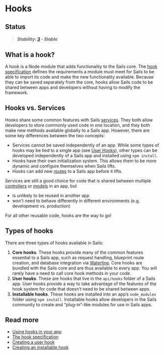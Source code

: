 # Hooks

## Status

> ##### Stability: [3](http://nodejs.org/api/documentation.html#documentation_stability_index) - Stable

## What is a hook?

A hook is a Node module that adds functionality to the Sails core.  The [hook specification](#/documentation/concepts/extending-sails/hooks/hook-specification) defines the requirements a module must meet for Sails to be able to import its code and make the new functionality available.  Because they can be saved separately from the core, hooks allow Sails code to be shared between apps and developers without having to modify the framework.

## Hooks vs. Services

Hooks share some common features with Sails [services](#/documentation/concepts/Services).  They both allow developers to store commonly used code in one location, and they both make new methods available globally to a Sails app.  However, there are some key differences between the two concepts:

* Services cannot be saved independently of an app.  While some types of hooks may be tied to a single app (see [User Hooks](#/documentation/concepts/extending-sails/Hooks/userhooks.html)), other types can be developed independently of a Sails app and installed using `npm install`.
* Hooks have their own initialization system.  This allows them to be more dynamic and configure themselves when Sails lifts.
* Hooks can add new [routes](#/documentation/concepts/Routes) to a Sails app before it lifts.

Services are still a good choice for code that is shared between multiple [controllers](#/documentation/concepts/Controllers) or [models](#documentation/concepts/models-and-orm/models) in an app, but
* is unlikely to be reused in another app 
* won't need to behave differently in different environments (e.g. development vs. production)

For all other reusable code, hooks are the way to go!

## Types of hooks

There are three types of hooks available in Sails:

1. **Core hooks**.  These hooks provide many of the common features essential to a Sails app, such as request handling, blueprint route creation, and database integration via [Waterline](#/documentation/concepts/models-and-orm).  Core hooks are bundled with the Sails core and are thus available to every app.  You will rarely have a need to call core hook methods in your code.
2. **User hooks**.  These are hooks that live in the `api/hooks` folder of a Sails app.  User hooks provide a way to take advantage of the features of the hook system for code that doesn&rsquo;t need to be shared between apps.
3. **Installable hooks**.  These hooks are installed into an app&rsquo;s `node_modules` folder using `npm install`.  Installable hooks allow developers in the Sails community to create and  &ldquo;plug-in&rdquo;-like modules for use in Sails apps.

## Read more
* [Using hooks in your app](#/documentation/concepts/extending-sails/Hooks/usinghooks.html)
* [The hook specification](#/documentation/concepts/extending-sails/hooks/hook-specification)
* [Creating a user hook](#/documentation/concepts/extending-sails/Hooks/userhooks.html)
* [Creating an installable hook](#/documentation/concepts/extending-sails/Hooks/installablehooks.html)


<docmeta name="uniqueID" value="Hooks74998">
<docmeta name="displayName" value="Hooks">
<docmeta name="stabilityIndex" value="3">

